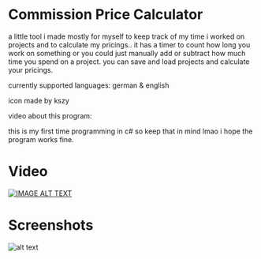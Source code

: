 # Commission Price Calculator
a little tool i made mostly for myself to keep track of my time i worked on projects and to calculate my pricings..
it has a timer to count how long you work on something or you could just manually add or subtract how much time you spend on a project.
you can save and load projects and calculate your pricings.

currently supported languages: german & english

icon made by kszy

video about this program:

this is my first time programming in c# so keep that in mind lmao i hope the program works fine.

# Video
[![IMAGE ALT TEXT](http://img.youtube.com/vi/ICrWMu1SzHU/0.jpg)](https://youtu.be/ICrWMu1SzHU "Comission Price Calculator")

# Screenshots 
![alt text](https://i.imgur.com/lYnCyo4.png)
